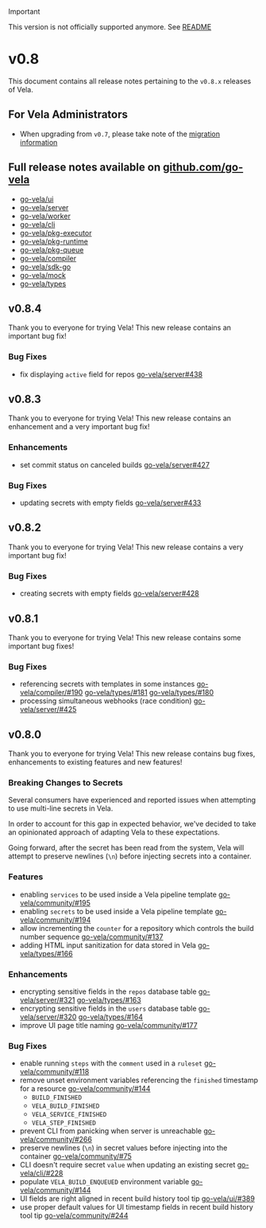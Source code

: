 > [!IMPORTANT]
> This version is not officially supported anymore. See [README](./README.md)

# v0.8

This document contains all release notes pertaining to the `v0.8.x` releases of Vela.

## For Vela Administrators

* When upgrading from `v0.7`, please take note of the [migration information](/migrations/v0.8/README.md)

## Full release notes available on [github.com/go-vela](https://github.com/go-vela)

* [go-vela/ui](https://github.com/go-vela/ui/releases)
* [go-vela/server](https://github.com/go-vela/server/releases)
* [go-vela/worker](https://github.com/go-vela/worker/releases)
* [go-vela/cli](https://github.com/go-vela/cli/releases)
* [go-vela/pkg-executor](https://github.com/go-vela/pkg-executor/releases)
* [go-vela/pkg-runtime](https://github.com/go-vela/pkg-runtime/releases)
* [go-vela/pkg-queue](https://github.com/go-vela/pkg-queue/releases)
* [go-vela/compiler](https://github.com/go-vela/compiler/releases)
* [go-vela/sdk-go](https://github.com/go-vela/sdk-go/releases)
* [go-vela/mock](https://github.com/go-vela/mock/releases)
* [go-vela/types](https://github.com/go-vela/types/releases)

## v0.8.4

Thank you to everyone for trying Vela! This new release contains an important bug fix!

### Bug Fixes

* fix displaying `active` field for repos [go-vela/server#438](https://github.com/go-vela/server/pull/438)

## v0.8.3

Thank you to everyone for trying Vela! This new release contains an enhancement and a very important bug fix!

### Enhancements

* set commit status on canceled builds [go-vela/server#427](https://github.com/go-vela/server/pull/427)

### Bug Fixes

* updating secrets with empty fields [go-vela/server#433](https://github.com/go-vela/server/pull/433)

## v0.8.2

Thank you to everyone for trying Vela! This new release contains a very important bug fix!

### Bug Fixes

* creating secrets with empty fields [go-vela/server#428](https://github.com/go-vela/server/pull/428)

## v0.8.1

Thank you to everyone for trying Vela! This new release contains some important bug fixes!

### Bug Fixes

* referencing secrets with templates in some instances [go-vela/compiler/#190](https://github.com/go-vela/compiler/pull/190) [go-vela/types/#181](https://github.com/go-vela/types/pull/181) [go-vela/types/#180](https://github.com/go-vela/types/pull/180)
* processing simultaneous webhooks (race condition) [go-vela/server/#425](https://github.com/go-vela/server/pull/425)

## v0.8.0

Thank you to everyone for trying Vela! This new release contains bug fixes, enhancements to existing features and new features!

### Breaking Changes to Secrets

Several consumers have experienced and reported issues when attempting to use multi-line secrets in Vela.

In order to account for this gap in expected behavior, we've decided to take an opinionated approach of adapting Vela to these expectations.

Going forward, after the secret has been read from the system, Vela will attempt to preserve newlines (`\n`) before injecting secrets into a container.

### Features

* enabling `services` to be used inside a Vela pipeline template [go-vela/community/#195](https://github.com/go-vela/community/issues/195)
* enabling `secrets` to be used inside a Vela pipeline template [go-vela/community/#194](https://github.com/go-vela/community/issues/194)
* allow incrementing the `counter` for a repository which controls the build number sequence [go-vela/community/#137](https://github.com/go-vela/community/issues/137)
* adding HTML input sanitization for data stored in Vela [go-vela/types/#166](https://github.com/go-vela/types/pull/166)

### Enhancements

* encrypting sensitive fields in the `repos` database table [go-vela/server/#321](https://github.com/go-vela/server/pull/321) [go-vela/types/#163](https://github.com/go-vela/types/pull/163)
* encrypting sensitive fields in the `users` database table [go-vela/server/#320](https://github.com/go-vela/server/pull/320) [go-vela/types/#164](https://github.com/go-vela/types/pull/164)
* improve UI page title naming [go-vela/community/#177](https://github.com/go-vela/community/issues/177)

### Bug Fixes

* enable running `steps` with the `comment` used in a `ruleset` [go-vela/community/#118](https://github.com/go-vela/community/issues/118)
* remove unset environment variables referencing the `finished` timestamp for a resource [go-vela/community/#144](https://github.com/go-vela/community/issues/144)
  * `BUILD_FINISHED`
  * `VELA_BUILD_FINISHED`
  * `VELA_SERVICE_FINISHED`
  * `VELA_STEP_FINISHED`
* prevent CLI from panicking when server is unreachable [go-vela/community/#266](https://github.com/go-vela/community/issues/266)
* preserve newlines (`\n`) in secret values before injecting into the container [go-vela/community/#75](https://github.com/go-vela/community/issues/75)
* CLI doesn't require secret `value` when updating an existing secret [go-vela/cli/#228](https://github.com/go-vela/cli/pull/228)
* populate `VELA_BUILD_ENQUEUED` environment variable [go-vela/community/#144](https://github.com/go-vela/community/issues/144)
* UI fields are right aligned in recent build history tool tip [go-vela/ui/#389](https://github.com/go-vela/ui/pull/389)
* use proper default values for UI timestamp fields in recent build history tool tip [go-vela/community/#244](https://github.com/go-vela/community/issues/244)
